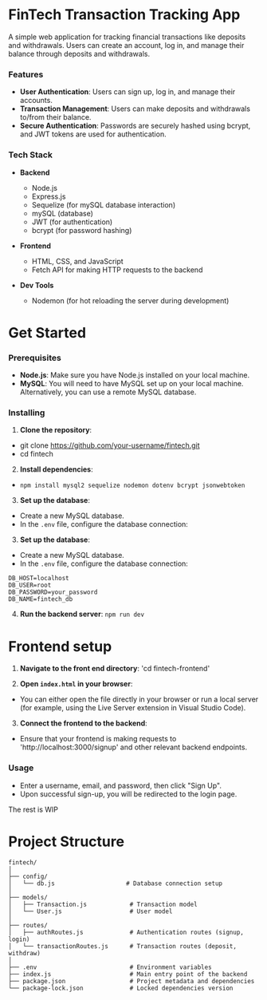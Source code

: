 # FinTech Transaction Tracking App

A simple web application for tracking financial transactions like deposits and withdrawals. Users can create an account, log in, and manage their balance through deposits and withdrawals.

### Features
- **User Authentication**: Users can sign up, log in, and manage their accounts.
- **Transaction Management**: Users can make deposits and withdrawals to/from their balance.
- **Secure Authentication**: Passwords are securely hashed using bcrypt, and JWT tokens are used for authentication.

### Tech Stack

- **Backend**
  - Node.js
  - Express.js
  - Sequelize (for mySQL database interaction)
  - mySQL (database)
  - JWT (for authentication)
  - bcrypt (for password hashing)
- **Frontend**
  - HTML, CSS, and JavaScript
  - Fetch API for making HTTP requests to the backend

- **Dev Tools**
  - Nodemon (for hot reloading the server during development)

# Get Started

### Prerequisites
- **Node.js**: Make sure you have Node.js installed on your local machine.
- **MySQL**: You will need to have MySQL set up on your local machine. Alternatively, you can use a remote MySQL database.

### Installing
1. **Clone the repository**: 
- git clone https://github.com/your-username/fintech.git
- cd fintech

2. **Install dependencies**:
- `npm install mysql2 sequelize nodemon dotenv bcrypt jsonwebtoken`

3. **Set up the database**: 
- Create a new MySQL database.
- In the `.env` file, configure the database connection:

3. **Set up the database**: 
- Create a new MySQL database.
- In the `.env` file, configure the database connection:

```plaintext
DB_HOST=localhost
DB_USER=root
DB_PASSWORD=your_password
DB_NAME=fintech_db
```

4. **Run the backend server**:
`npm run dev`

# Frontend setup

1. **Navigate to the front end directory**: 'cd fintech-frontend'

2. **Open `index.html` in your browser**:
- You can either open the file directly in your browser or run a local server (for example, using the Live Server extension in Visual Studio Code).

3. **Connect the frontend to the backend**:
- Ensure that your frontend is making requests to 'http://localhost:3000/signup' and other relevant backend endpoints.

### Usage
- Enter a username, email, and password, then click "Sign Up".
- Upon successful sign-up, you will be redirected to the login page.

The rest is WIP

# Project Structure

```
fintech/
│
├── config/
│   └── db.js                    # Database connection setup
│
├── models/
│   ├── Transaction.js            # Transaction model
│   └── User.js                   # User model
│
├── routes/
│   ├── authRoutes.js             # Authentication routes (signup, login)
│   └── transactionRoutes.js      # Transaction routes (deposit, withdraw)
│
├── .env                          # Environment variables
├── index.js                      # Main entry point of the backend
├── package.json                  # Project metadata and dependencies
└── package-lock.json             # Locked dependencies version
```







